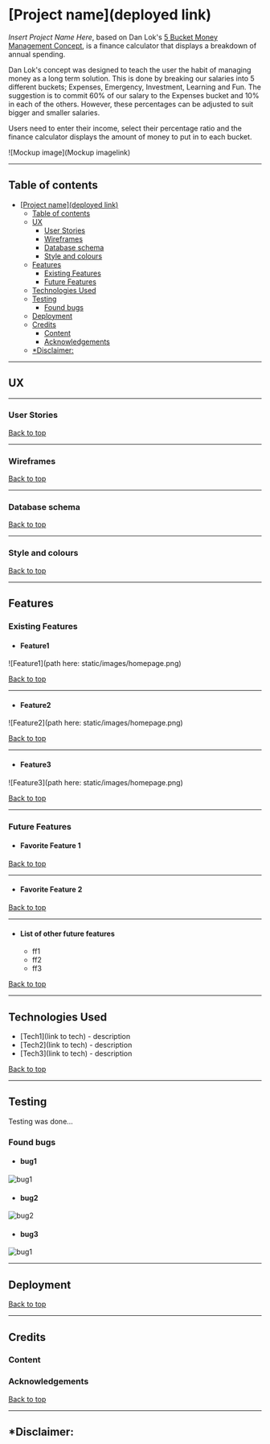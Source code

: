# [Project name](deployed link)

*Insert Project Name Here*, based on Dan Lok's [5 Bucket Money Management Concept](https://medium.datadriveninvestor.com/how-to-manage-money-5b490e9d3d63), is a finance calculator that displays a breakdown of annual spending.

Dan Lok's concept was designed to teach the user the habit of managing money as a long term solution. This is done by breaking our salaries into 5 different buckets; Expenses, Emergency, Investment, Learning and Fun. The suggestion is to commit 60% of our salary to the Expenses bucket and 10% in each of the others. However, these percentages can be adjusted to suit bigger and smaller salaries.

Users need to enter their income, select their percentage ratio and the finance calculator displays the amount of money to put in to each bucket.

![Mockup image](Mockup imagelink)

---

## Table of contents

- [\[Project name\](deployed link)](#project-namedeployed-link)
  - [Table of contents](#table-of-contents)
  - [UX](#ux)
    - [User Stories](#user-stories)
    - [Wireframes](#wireframes)
    - [Database schema](#database-schema)
    - [Style and colours](#style-and-colours)
  - [Features](#features)
    - [Existing Features](#existing-features)
    - [Future Features](#future-features)
  - [Technologies Used](#technologies-used)
  - [Testing](#testing)
    - [Found bugs](#found-bugs)
  - [Deployment](#deployment)
  - [Credits](#credits)
    - [Content](#content)
    - [Acknowledgements](#acknowledgements)
  - [\*Disclaimer:](#disclaimer)

---

## UX

---

### User Stories

[Back to top](#Table-of-contents)

---

### Wireframes

[Back to top](#Table-of-contents)

---

### Database schema

[Back to top](#Table-of-contents)

---

### Style and colours

[Back to top](#Table-of-contents)

---

## Features

### Existing Features

- #### Feature1

![Feature1](path here: static/images/homepage.png)

[Back to top](#Table-of-contents)

---

- #### Feature2

![Feature2](path here: static/images/homepage.png)

[Back to top](#Table-of-contents)

---

- #### Feature3

![Feature3](path here: static/images/homepage.png)

[Back to top](#Table-of-contents)

---

### Future Features

- #### Favorite Feature 1

[Back to top](#Table-of-contents)

---

- #### Favorite Feature 2

[Back to top](#Table-of-contents)

---

- #### List of other future features

  - ff1
  - ff2
  - ff3

[Back to top](#Table-of-contents)

---

## Technologies Used

- [Tech1](link to tech) - description
- [Tech2](link to tech) - description
- [Tech3](link to tech) - description

[Back to top](#Table-of-contents)

---

## Testing

Testing was done...

### Found bugs

- #### bug1

![bug1](img/bug1)

- #### bug2

![bug2](img/bug2)

- #### bug3

![bug1](img/bug3)

---

## Deployment

[Back to top](#Table-of-contents)

---

## Credits

### Content

### Acknowledgements

[Back to top](#Table-of-contents)

---

## *Disclaimer: 